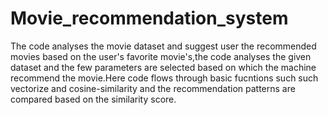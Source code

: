 # Movie_recommendation_system
The code analyses the movie dataset and suggest user the recommended movies based on the user's favorite movie's,the code analyses the given dataset and the few parameters are selected based on which the machine recommend the movie.Here code flows through basic fucntions such such vectorize and cosine-similarity and the 
recommendation patterns are compared based on the similarity score.
